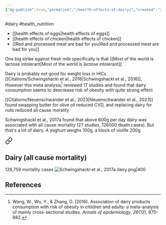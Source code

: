 ```yaml
---
{"dg-publish":true,"permalink":"/health-effects-of-dairy/","created":"2025-10-23T17:42:47.503+01:00","updated":"2025-10-23T18:06:08.722+01:00"}
---
```


#dairy #health_nutrition  

- [[health effects of eggs\|health effects of eggs]]
- [[health effects of chicken\|health effects of chicken]]
- [[Red and processed meat are bad for you\|Red and processed meat are bad for you]]

One big strike against fresh milk specifically is that [[Most of the world is lactose intolerant\|Most of the world is lactose intolerant]]

Dairy is probably not good for weight loss in HICs [[Citations/Schwingshackl et al., 2016\|Schwingshackl et al., 2016]], However this meta analysis[^1] reviewed 17 studies and found that dairy consumption seems to descrease risk of obesity with quite strong effect

[[Citations/Neuenschwander et al., 2023\|Neuenschwander et al., 2023]] found swapping butter for olive oil reduced CVD, and replacing dairy for nuts reduced all cause morality

Schwingshackl et al., 2017a found that above 600g per day dairy was associated with all cause mortality (27 studies, 126000 death cases). But that's a lot of dairy. A yoghurt weighs 100g, a block of violife 200g

<div class="transclusion internal-embed is-loaded"><a class="markdown-embed-link" href="/citations/schwingshackl-et-al-2017a/#dairy-all-cause-mortality" aria-label="Open link"><svg xmlns="http://www.w3.org/2000/svg" width="24" height="24" viewBox="0 0 24 24" fill="none" stroke="currentColor" stroke-width="2" stroke-linecap="round" stroke-linejoin="round" class="svg-icon lucide-link"><path d="M10 13a5 5 0 0 0 7.54.54l3-3a5 5 0 0 0-7.07-7.07l-1.72 1.71"></path><path d="M14 11a5 5 0 0 0-7.54-.54l-3 3a5 5 0 0 0 7.07 7.07l1.71-1.71"></path></svg></a><div class="markdown-embed">



## Dairy (all cause mortality)
126,759 mortality cases
![Schwingshackl et al., 2017a dairy.png|400](/img/user/Citations/Schwingshackl%20et%20al.,%202017a%20dairy.png)



</div></div>

## References
[^1]: Wang, W., Wu, Y., & Zhang, D. (2016). Association of dairy products consumption with risk of obesity in children and adults: a meta-analysis of mainly cross-sectional studies. _Annals of epidemiology_, _26_(12), 870-882.